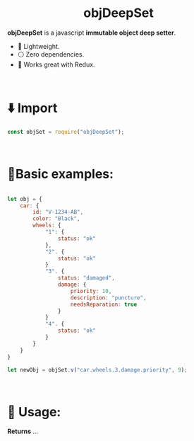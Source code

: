 <div style="text-align:center">
	<h1> objDeepSet </h1>
	<!-- <img src="https://i.gyazo.com/b4283bdaf6138e1f0b1e41755cb49a8a.png" /> -->
</div>



**objDeepSet** is a javascript **immutable object deep setter**.

- 🚀 Lightweight.
- ⚪️ Zero dependencies.
- 💫 Works great with Redux.



<br>



# ⬇️ Import

```js
const objSet = require("objDeepSet");
```



<br>



# 🔮Basic examples:

```js

let obj = {
	car: {
		id: "V-1234-AB",
		color: "Black",
		wheels: {
			"1": {
				status: "ok"
			},
			"2". {
				status: "ok"
			}
			"3". {
				status: "damaged",
				damage: {
					priority: 10,
					description: "puncture",
					needsReparation: true
				}
			}
			"4". {
				status: "ok"
			}
		}
	}
}

let newObj = objSet.v("car.wheels.3.damage.priority", 9);


```


<br>



# 🧭 Usage:

**Returns** ...


